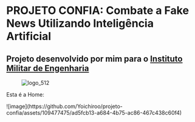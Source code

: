 <h1>PROJETO CONFIA: Combate a Fake News Utilizando Inteligência Artificial</h1>
<h2>Projeto desenvolvido por mim para o <a href='https://www.ime.eb.mil.br/'>Instituto Militar de Engenharia</a></h2>

<figure width='200px'>
 
 ![logo_512](https://github.com/Yoichiroo/projeto-confia/assets/109477475/da33d322-5460-4755-80ee-7dc6891b9dcf)
 
</figure>

<p>Esta é a Home: </p>
![image](https://github.com/Yoichiroo/projeto-confia/assets/109477475/ad5fcb13-a684-4b75-ac86-467c438c60f4)
